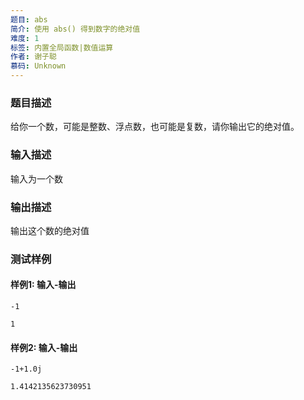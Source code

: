 ```yaml
---
题目: abs
简介: 使用 abs() 得到数字的绝对值
难度: 1
标签: 内置全局函数|数值运算
作者: 谢子聪
慕码: Unknown
---
```


### 题目描述

给你一个数，可能是整数、浮点数，也可能是复数，请你输出它的绝对值。

### 输入描述

输入为一个数

### 输出描述

输出这个数的绝对值

### 测试样例

#### 样例1: 输入-输出

```
-1
```

```
1
```

#### 样例2: 输入-输出

```
-1+1.0j
```

```
1.4142135623730951
```

